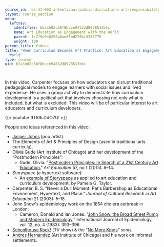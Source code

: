 ```yaml
---
course_id: res-11-002-intentional-public-disruptions-art-responsibility-and-pedagogy-fall-2017
layout: course_section
menu:
  leftnav:
    identifier: b5a3e82c50f8bcce94632d8978513b6c
    name: Art Education as Engagement with the World
    parent: fc7f9e0e6206a6ae8fbd276bc3337775
    weight: 100
parent_title: Videos
title: 'When Curriculum Becomes Art Practice: Art Education as Engagement with the
  World'
type: course
uid: b5a3e82c50f8bcce94632d8978513b6c

---
```


In this video, Carpenter focuses on how educators can disrupt traditional pedagogical models to engage learners with social issues and lived experience. He uses a group activity to demonstrate how curriculum development is a political act that involves choosing not only what is included, but what is excluded. This video will be of particular interest to art educators and curriculum developers.

{{< youtube 9T89uDdO7UI >}} 

People and ideas referenced in this video:

*   [Jasper Johns](https://www.moma.org/calendar/exhibitions/1549) (pop artist).
*   The Elements of Art & Principles of Design (used in traditional arts curricula).
*   Olivia Gude (Art Institute of Chicago) and her development of the “Postmodern Principles”:
    *   Gude, Olivia. "[Postmodern Principles: In Search of a 21st Century Art Education.](https://doi.org/10.1080/00043125.2004.11653528)" _Art Education_ 57, no 1 (2015): 6–14.
*   Storyspace (a hypertext software):
    *   An [example of Storyspace](http://www.eastgate.com/storyspace/art/Taylor.html) as applied to art education and curriculum development, by Pamela G. Taylor.
*   Carpenter, B. S. “Never a Dull Moment: Pat's Barbershop as Educational Environment, Hypertext, and Place.” _Journal of Cultural Research in Art Education_ 21 (2003): 5–18.
*   John Snow's epidemiology work on the 1854 cholera outbreak in London:
    *   Cameron, Donald and Ian Jones. "[John Snow, the Broad Street Pump and Modern Epidemiology](https://doi.org/10.1093/ije/12.4.393)." International Journal of Epidemiology, vol. 12, no. 4 (1983): 393–396. 
*   [Schoolhouse Rock!](https://abc.go.com/shows/schoolhouse-rock/episode-guide/season-01) (TV show) & the “[No More Kings](https://www.youtube.com/watch?v=t-9pDZMRCpQ)” song.
*   [Andres Hernandez](http://www.saic.edu/academics/departments/art-education/people/andres-hernandez) (Art Institute of Chicago) and his work on informal settlements.